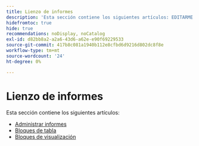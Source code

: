 ```yaml
---
title: Lienzo de informes
description: 'Esta sección contiene los siguientes artículos: EDITARME.'
hidefromtoc: true
hide: true
recommendations: noDisplay, noCatalog
exl-id: d82bb8a2-a2a6-43d6-a62e-e90f69229533
source-git-commit: 417b8c081a1940b112e8cfbd6d9216d802dc8f8e
workflow-type: tm+mt
source-wordcount: '24'
ht-degree: 0%

---
```


# Lienzo de informes

Esta sección contiene los siguientes artículos:

* [Administrar informes](../../reports-and-dashboards/reporting-canvas/manage-reports/manage-reports.md)
* [Bloques de tabla](../../reports-and-dashboards/reporting-canvas/table-blocks/table-blocks.md)
* [Bloques de visualización](../../reports-and-dashboards/reporting-canvas/visualization-blocks/visualization-blocks.md)
